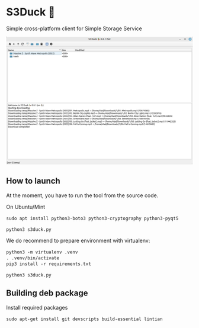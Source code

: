 S3Duck 🦆
======

Simple cross-platform client for Simple Storage Service

![Screenshot](resources/screenshot.png)

How to launch
-------------
At the moment, you have to run the tool from the source code.

On Ubuntu/Mint

```
sudo apt install python3-boto3 python3-cryptography python3-pyqt5
```

```
python3 s3duck.py
```

We do recommend to prepare environment with virtualenv:
```
python3 -m virtualenv .venv
. .venv/bin/activate
pip3 install -r requirements.txt
```

```
python3 s3duck.py
```

Building deb package
------------- 

Install required packages
```
sudo apt-get install git devscripts build-essential lintian
```